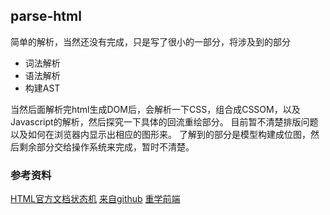 ## parse-html

简单的解析，当然还没有完成，只是写了很小的一部分，将涉及到的部分

* 词法解析
* 语法解析
* 构建AST

当然后面解析完html生成DOM后，会解析一下CSS，组合成CSSOM，以及Javascript的解析，然后探究一下具体的回流重绘部分。
目前暂不清楚排版问题以及如何在浏览器内显示出相应的图形来。
了解到的部分是模型构建成位图，然后剩余部分交给操作系统来完成，暂时不清楚。

### 参考资料

[HTML官方文档状态机](https://html.spec.whatwg.org/multipage/parsing.html#tokenization)
[来自github](https://github.com/aimergenge/toy-html-parser)
[重学前端](https://time.geekbang.org/column/article/80260)
